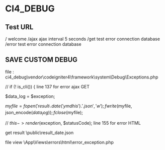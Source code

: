 # CI4_DEBUG

## Test URL

/ welcome
/ajax ajax interval 5 seconds
/get test error connection database
/error test error connection database

## SAVE CUSTOM DEBUG

file : ci4_debug\vendor\codeigniter4\framework\system\Debug\Exceptions.php

// if (! is_cli()) {
line 137 for error ajax GET

$data_log = $exception;

$myfile = fopen('result_' . date('ymdhis') . '.json', 'w');
fwrite($myfile, json_encode($data_log));
fclose($myfile);

// $this->render($exception, $statusCode);
line 155 for error HTML

get result \public\result_date.json

file view \App\Views\errors\html\error_exception.php
